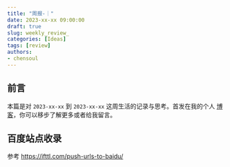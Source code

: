 ```yaml
---
title: "周报-｜"
date: 2023-xx-xx 09:00:00
draft: true
slug: weekly_review_
categories: [Ideas]
tags: [review]
authors:
- chensoul 
---
```


## 前言

本篇是对 `2023-xx-xx` 到 `2023-xx-xx` 这周生活的记录与思考。首发在我的个人 [博客](https://blog.chensoul.com/)，你可以移步了解更多或者给我留言。





## 百度站点收录

参考 https://ifttl.com/push-urls-to-baidu/
